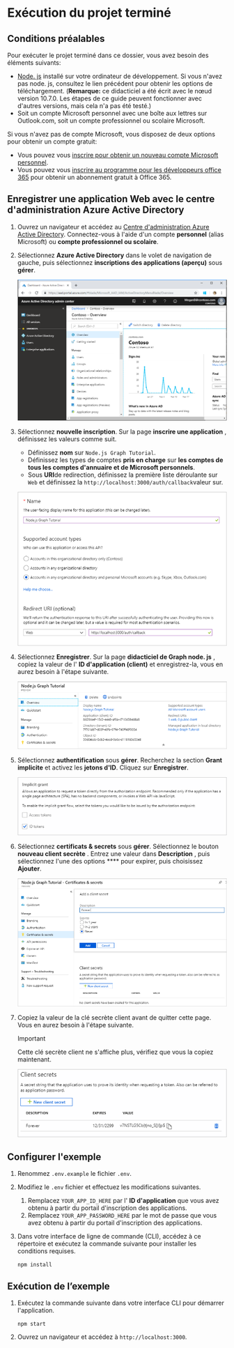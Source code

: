 # <a name="how-to-run-the-completed-project"></a>Exécution du projet terminé

## <a name="prerequisites"></a>Conditions préalables

Pour exécuter le projet terminé dans ce dossier, vous avez besoin des éléments suivants:

- [Node. js](https://nodejs.org) installé sur votre ordinateur de développement. Si vous n'avez pas node. js, consultez le lien précédent pour obtenir les options de téléchargement. (**Remarque:** ce didacticiel a été écrit avec le nœud version 10.7.0. Les étapes de ce guide peuvent fonctionner avec d'autres versions, mais cela n'a pas été testé.)
- Soit un compte Microsoft personnel avec une boîte aux lettres sur Outlook.com, soit un compte professionnel ou scolaire Microsoft.

Si vous n'avez pas de compte Microsoft, vous disposez de deux options pour obtenir un compte gratuit:

- Vous pouvez vous [inscrire pour obtenir un nouveau compte Microsoft personnel](https://signup.live.com/signup?wa=wsignin1.0&rpsnv=12&ct=1454618383&rver=6.4.6456.0&wp=MBI_SSL_SHARED&wreply=https://mail.live.com/default.aspx&id=64855&cbcxt=mai&bk=1454618383&uiflavor=web&uaid=b213a65b4fdc484382b6622b3ecaa547&mkt=E-US&lc=1033&lic=1).
- Vous pouvez vous [inscrire au programme pour les développeurs office 365](https://developer.microsoft.com/office/dev-program) pour obtenir un abonnement gratuit à Office 365.

## <a name="register-a-web-application-with-the-azure-active-directory-admin-center"></a>Enregistrer une application Web avec le centre d'administration Azure Active Directory

1. Ouvrez un navigateur et accédez au [Centre d'administration Azure Active Directory](https://aad.portal.azure.com). Connectez-vous à l'aide d'un compte **personnel** (alias Microsoft) ou **compte professionnel ou scolaire**.

1. Sélectionnez **Azure Active Directory** dans le volet de navigation de gauche, puis sélectionnez **inscriptions des applications (aperçu)** sous **gérer**.

    ![Capture d'écran des inscriptions d'application ](/tutorial/images/aad-portal-app-registrations.png)

1. Sélectionnez **nouvelle inscription**. Sur la page **inscrire une application** , définissez les valeurs comme suit.

    - Définissez **nom** sur `Node.js Graph Tutorial`.
    - Définissez les types de comptes **pris en charge** sur **les comptes de tous les comptes d'annuaire et de Microsoft personnels**.
    - Sous **URI**de redirection, définissez la première liste déroulante sur `Web` et définissez la `http://localhost:3000/auth/callback`valeur sur.

    ![Capture d'écran de la page inscrire une application](/tutorial/images/aad-register-an-app.png)

1. Sélectionnez **Enregistrer**. Sur la page **didacticiel de Graph node. js** , copiez la valeur de l' **ID d'application (client)** et enregistrez-la, vous en aurez besoin à l'étape suivante.

    ![Capture d'écran de l'ID d'application de la nouvelle inscription de l'application](/tutorial/images/aad-application-id.png)

1. Sélectionnez **authentification** sous **gérer**. Recherchez la section **Grant implicite** et activez les **jetons d'ID**. Cliquez sur **Enregistrer**.

    ![Capture d'écran de la section Grant implicite](/tutorial/images/aad-implicit-grant.png)

1. Sélectionnez **certificats & secrets** sous **gérer**. Sélectionnez le bouton **nouveau client secrète** . Entrez une valeur dans **Description** , puis sélectionnez l'une des options **** pour expirer, puis choisissez **Ajouter**.

    ![Capture d'écran de la boîte de dialogue Ajouter une clé secrète client](/tutorial/images/aad-new-client-secret.png)

1. Copiez la valeur de la clé secrète client avant de quitter cette page. Vous en aurez besoin à l'étape suivante.

    > [!IMPORTANT]
    > Cette clé secrète client ne s'affiche plus, vérifiez que vous la copiez maintenant.

    ![Capture d'écran de la clé secrète client récemment ajoutée](/tutorial/images/aad-copy-client-secret.png)

## <a name="configure-the-sample"></a>Configurer l'exemple

1. Renommez `.env.example` le fichier `.env`.
1. Modifiez le `.env` fichier et effectuez les modifications suivantes.
    1. Remplacez `YOUR_APP_ID_HERE` par l' **ID d'application** que vous avez obtenu à partir du portail d'inscription des applications.
    1. Remplacez `YOUR_APP_PASSWORD_HERE` par le mot de passe que vous avez obtenu à partir du portail d'inscription des applications.
1. Dans votre interface de ligne de commande (CLI), accédez à ce répertoire et exécutez la commande suivante pour installer les conditions requises.

    ```Shell
    npm install
    ```

## <a name="run-the-sample"></a>Exécution de l’exemple

1. Exécutez la commande suivante dans votre interface CLI pour démarrer l'application.

    ```Shell
    npm start
    ```

1. Ouvrez un navigateur et accédez à `http://localhost:3000`.